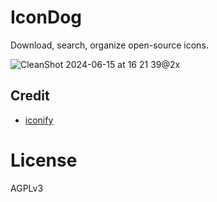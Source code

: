 # IconDog

Download, search, organize open-source icons.

![CleanShot 2024-06-15 at 16 21 39@2x](https://github.com/djyde/icondog/assets/914329/2c3977f9-ac6d-40a8-aa26-eb4a9ba81e29)

## Credit

- [iconify](https://iconify.design/)

# License

AGPLv3
